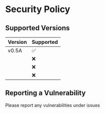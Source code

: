 # Security Policy

## Supported Versions

| Version | Supported          |
| ------- | ------------------ |
| v0.5A   | :white_check_mark: |
|         | :x:                |
|         | :x:                |
|         | :x:                |

## Reporting a Vulnerability
Please report any vulnerabilities under issues
